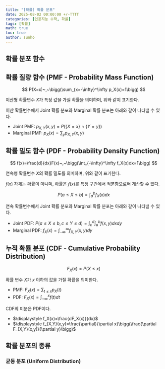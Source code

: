 ```yaml
---
title: "[확률] 확률 분포"
date: 2025-08-02 00:00:00 +/-TTTT
categories: [인공지능 수학, 확률]
tags: [확률]
math: true
toc: true
author: sunho
---
```


## 확률 분포 함수

## 확률 질량 함수 (PMF - Probability Mass Function)

$$
P(X=x)~,~\bigg(\sum_{x=-\infty}^\infty p_X(x)=1\bigg)
$$

이산형 확률변수 $X$가 특정 값을 가질 확률을 의미하며, 위와 같이 표기한다.

이산 확률변수에서 Joint 확률 분포와 Marginal 확률 분포는 아래와 같이 나타낼 수 있다.

- Joint PMF: $\displaystyle p_{X,Y}(x,y)=P(\lbrace X=x\rbrace\cap\lbrace Y=y\rbrace)$
- Marginal PMF: $\displaystyle p_X(x)=\sum_yp_{X,Y}(x,y)$

## 확률 밀도 함수 (PDF - Probability Density Function)

$$
f(x)=\frac{d}{dx}F(x)~,~\bigg(\int_{-\infty}^\infty f_X(x)dx=1\bigg)
$$

연속형 확률변수 $X$의 확률 밀도를 의미하며, 위와 같이 표기한다.

$f(x)$ 자체는 확률이 아니며, 확률은 $f(x)$를 특정 구간에서 적분함으로써 계산할 수 있다.

$$
P(a\leq X\leq b)=\int_a^bf_X(x)dx
$$

연속 확률변수에서 Joint 확률 분포와 Marginal 확률 분포는 아래와 같이 나타낼 수 있다.

- Joint PDF: $\displaystyle P(a\leq X\leq b,c\leq Y\leq d)=\int_c^d\int_a^b f(x,y)dxdy$
- Marginal PDF: $\displaystyle f_X(x)=\int_{-\infty}^\infty f_{X,Y}(x,y)dy$

## 누적 확률 분포 (CDF - Cumulative Probability Distribution)

$$
F_X(x)=P(X\leq x)
$$

확률 변수 $X$가 $x$ 이하의 값을 가질 확률을 의미한다.

- PMF: $\displaystyle F_X(x)=\sum_{t\leq x} p_X(t)$
- PDF: $\displaystyle F_X(x)=\int_{-\infty}^x f(t)dt$


CDF의 미분은 PDF이다.

- $\displaystyle f_X(x)=\frac{dF_X(x)}{dx}$
- $\displaystyle f_{X,Y}(x,y)=\frac{\partial}{\partial x}\bigg(\frac{\partial F_{X,Y}(x,y)}{\partial y}\bigg)$

## 확률 분포의 종류

### 균등 분포 (Uniform Distribution)

### 

